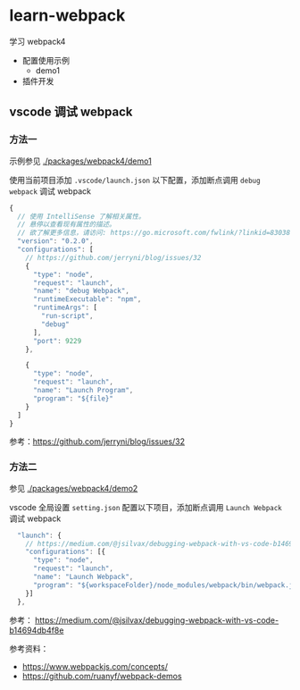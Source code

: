 # learn-webpack

学习 webpack4

- 配置使用示例
  - demo1
- 插件开发

## vscode 调试 webpack

### 方法一

示例参见 [./packages/webpack4/demo1]()

使用当前项目添加 `.vscode/launch.json` 以下配置，添加断点调用 `debug webpack` 调试 webpack

```js
{
  // 使用 IntelliSense 了解相关属性。
  // 悬停以查看现有属性的描述。
  // 欲了解更多信息，请访问: https://go.microsoft.com/fwlink/?linkid=830387
  "version": "0.2.0",
  "configurations": [
    // https://github.com/jerryni/blog/issues/32
    {
      "type": "node",
      "request": "launch",
      "name": "debug Webpack",
      "runtimeExecutable": "npm",
      "runtimeArgs": [
        "run-script",
        "debug"
      ],
      "port": 9229
    },

    {
      "type": "node",
      "request": "launch",
      "name": "Launch Program",
      "program": "${file}"
    }
  ]
}
```

参考：https://github.com/jerryni/blog/issues/32

### 方法二

参见 [./packages/webpack4/demo2]()

vscode 全局设置 `setting.json` 配置以下项目，添加断点调用 `Launch Webpack` 调试 webpack

```js
  "launch": {
    // https://medium.com/@jsilvax/debugging-webpack-with-vs-code-b14694db4f8e
    "configurations": [{
      "type": "node",
      "request": "launch",
      "name": "Launch Webpack",
      "program": "${workspaceFolder}/node_modules/webpack/bin/webpack.js"
    }]
  },
```

参考： https://medium.com/@jsilvax/debugging-webpack-with-vs-code-b14694db4f8e

参考资料：

- https://www.webpackjs.com/concepts/
- https://github.com/ruanyf/webpack-demos

